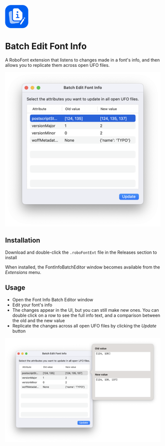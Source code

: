 <img src="docs/images/icon.png" alt="extension icon" width="75px"/>

Batch Edit Font Info
==========

A RoboFont extension that listens to changes made in a font's info, and then allows you to replicate them across open UFO files.

![](docs/images/window.png)

Installation
------------

Download and double-click the `.roboFontExt` file in the Releases section to install <!--manually, or get it via [Mechanic2](http://robofontmechanic.com/).-->

When installed, the FontInfoBatchEditor window becomes available from the _Extensions_ menu.

Usage
-----

- Open the Font Info Batch Editor window
- Edit your font's info
- The changes appear in the UI, but you can still make new ones. You can double click on a row to see the full info text, and a comparison between the old and the new value
- Replicate the changes across all open UFO files by clicking the *Update* button

![](docs/images/popover.png)